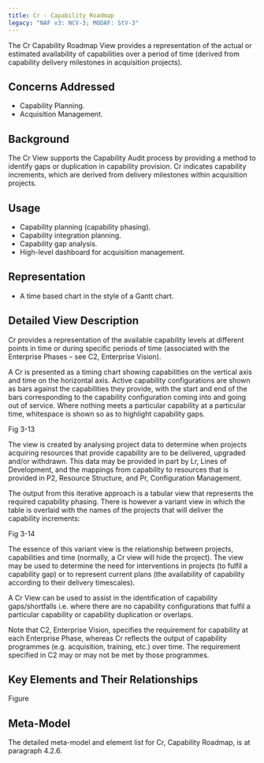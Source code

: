 ```yaml
---
title: Cr - Capability Roadmap
legacy: "NAF v3: NCV-3; MODAF: StV-3"
---
```


The Cr Capability Roadmap View provides a representation of the actual or
estimated availability of capabilities over a period of time (derived from
capability delivery milestones in acquisition projects).

## Concerns Addressed

* Capability Planning.
* Acquisition Management.

## Background

The Cr View supports the Capability Audit process by providing a method to identify
gaps or duplication in capability provision. Cr indicates capability increments, which
are derived from delivery milestones within acquisition projects.

## Usage

* Capability planning (capability phasing).
* Capability integration planning.
* Capability gap analysis.
* High-level dashboard for acquisition management.


## Representation

* A time based chart in the style of a Gantt chart.

## Detailed View Description

Cr provides a representation of the available capability levels at different points in
time or during specific periods of time (associated with the Enterprise Phases – see
C2, Enterprise Vision).

A Cr is presented as a timing chart showing capabilities on the vertical axis and time
on the horizontal axis. Active capability configurations are shown as bars against the
capabilities they provide, with the start and end of the bars corresponding to the
capability configuration coming into and going out of service. Where nothing meets a
particular capability at a particular time, whitespace is shown so as to highlight
capability gaps.

Fig 3-13

The view is created by analysing project data to determine when projects acquiring
resources that provide capability are to be delivered, upgraded and/or withdrawn.
This data may be provided in part by Lr, Lines of Development, and the mappings
from capability to resources that is provided in P2, Resource Structure, and Pr,
Configuration Management.

The output from this iterative approach is a tabular view that represents the required
capability phasing. There is however a variant view in which the table is overlaid with
the names of the projects that will deliver the capability increments:

Fig 3-14

The essence of this variant view is the relationship between projects, capabilities and
time (normally, a Cr view will hide the project). The view may be used to determine
the need for interventions in projects (to fulfil a capability gap) or to represent current
plans (the availability of capability according to their delivery timescales).

A Cr View can be used to assist in the identification of capability gaps/shortfalls i.e.
where there are no capability configurations that fulfil a particular capability or
capability duplication or overlaps.

Note that C2, Enterprise Vision, specifies the requirement for capability at each
Enterprise Phase, whereas Cr reflects the output of capability programmes (e.g.
acquisition, training, etc.) over time. The requirement specified in C2 may or may not
be met by those programmes.


## Key Elements and Their Relationships

Figure

## Meta-Model

The detailed meta-model and element list for Cr, Capability Roadmap, is at
paragraph 4.2.6.
